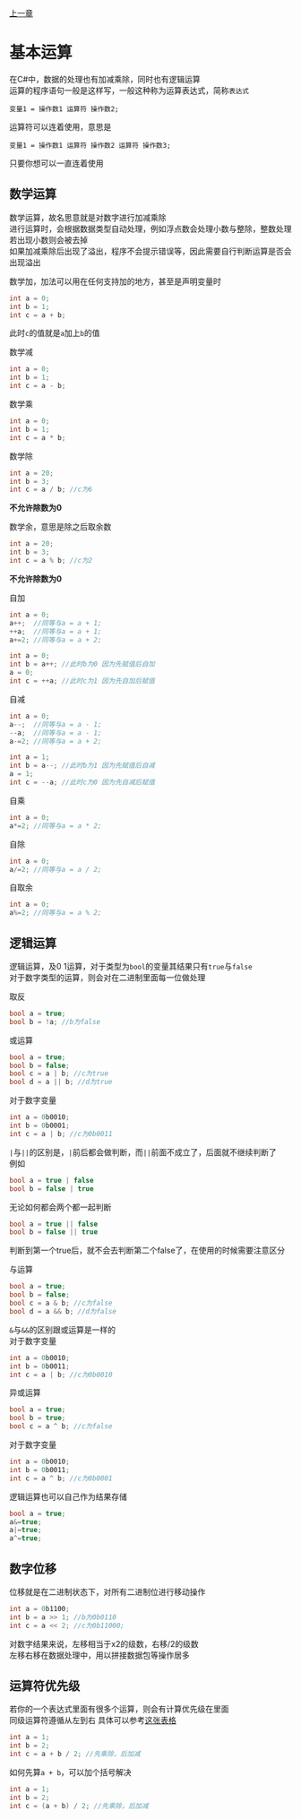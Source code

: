 [上一章](./page4.md)

# 基本运算

在C#中，数据的处理也有加减乘除，同时也有逻辑运算  
运算的程序语句一般是这样写，一般这种称为运算表达式，简称`表达式`
```
变量1 = 操作数1 运算符 操作数2;
```
运算符可以连着使用，意思是
```
变量1 = 操作数1 运算符 操作数2 运算符 操作数3;
```
只要你想可以一直连着使用

## 数学运算

数学运算，故名思意就是对数字进行加减乘除  
进行运算时，会根据数据类型自动处理，例如浮点数会处理小数与整除，整数处理若出现小数则会被去掉  
如果加减乘除后出现了溢出，程序不会提示错误等，因此需要自行判断运算是否会出现溢出  

数学加，加法可以用在任何支持加的地方，甚至是声明变量时
```C#
int a = 0;
int b = 1;
int c = a + b;
```
此时`c`的值就是`a`加上`b`的值

数学减
```C#
int a = 0;
int b = 1;
int c = a - b;
```

数学乘
```C#
int a = 0;
int b = 1;
int c = a * b;
```

数学除
```C#
int a = 20;
int b = 3;
int c = a / b; //c为6
```
**不允许除数为0**

数学余，意思是除之后取余数
```C#
int a = 20;
int b = 3;
int c = a % b; //c为2
```
**不允许除数为0**

自加
```C#
int a = 0;
a++;  //同等与a = a + 1;
++a;  //同等与a = a + 1;
a+=2; //同等与a = a + 2;
```

```C#
int a = 0;
int b = a++; //此时b为0 因为先赋值后自加
a = 0;
int c = ++a; //此时c为1 因为先自加后赋值
```

自减
```C#
int a = 0;
a--;  //同等与a = a - 1;
--a;  //同等与a = a - 1;
a-=2; //同等与a = a + 2;
```

```C#
int a = 1;
int b = a--; //此时b为1 因为先赋值后自减
a = 1;
int c = --a; //此时c为0 因为先自减后赋值
```

自乘
```C#
int a = 0;
a*=2; //同等与a = a * 2;
```

自除
```C#
int a = 0;
a/=2; //同等与a = a / 2;
```

自取余
```C#
int a = 0;
a%=2; //同等与a = a % 2;
```

## 逻辑运算

逻辑运算，及0 1运算，对于类型为`bool`的变量其结果只有`true`与`false`  
对于数字类型的运算，则会对在二进制里面每一位做处理  

取反
```C#
bool a = true;
bool b = !a; //b为false
```

或运算
```C#
bool a = true;
bool b = false; 
bool c = a | b; //c为true
bool d = a || b; //d为true
```
对于数字变量
```C#
int a = 0b0010;
int b = 0b0001;
int c = a | b; //c为0b0011
```
`|`与`||`的区别是，`|`前后都会做判断，而`||`前面不成立了，后面就不继续判断了  
例如
```C#
bool a = true | false
bool b = false | true
```
无论如何都会两个都一起判断  
```C#
bool a = true || false
bool b = false || true
```
判断到第一个true后，就不会去判断第二个false了，在使用的时候需要注意区分

与运算
```C#
bool a = true;
bool b = false; 
bool c = a & b; //c为false
bool d = a && b; //d为false
```
`&`与`&&`的区别跟或运算是一样的  
对于数字变量
```C#
int a = 0b0010;
int b = 0b0011;
int c = a | b; //c为0b0010
```

异或运算
```C#
bool a = true;
bool b = true; 
bool c = a ^ b; //c为false
```
对于数字变量
```C#
int a = 0b0010;
int b = 0b0011;
int c = a ^ b; //c为0b0001
```

逻辑运算也可以自己作为结果存储
```C#
bool a = true;
a&=true;
a|=true;
a^=true;
```

## 数字位移

位移就是在二进制状态下，对所有二进制位进行移动操作  
```C#
int a = 0b1100;
int b = a >> 1; //b为0b0110
int c = a << 2; //c为0b11000;
```
对数字结果来说，左移相当于x2的级数，右移/2的级数  
左移右移在数据处理中，用以拼接数据包等操作居多  

## 运算符优先级

若你的一个表达式里面有很多个运算，则会有计算优先级在里面  
同级运算符遵循从左到右
具体可以参考[这张表格](https://learn.microsoft.com/zh-cn/dotnet/csharp/language-reference/operators/#operator-precedence)  

```C#
int a = 1;
int b = 2;
int c = a + b / 2; //先乘除，后加减
```
如何先算`a + b`，可以加个括号解决
```C#
int a = 1;
int b = 2;
int c = (a + b) / 2; //先乘除，后加减
```
